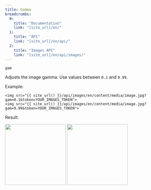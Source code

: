```yaml
---
title: Gamma
breadcrumbs:
  0:
    title: "Documentation"
    link: "[site_url]/en/"
  1:
    title: "API"
    link: "[site_url]/en/api/"
  2:
    title: "Images API"
    link: "[site_url]/en/api/images/"
---
```


`gam`

Adjusts the image gamma. Use values between `0.1` and `9.99`.

Example:

```twig
<img src="{{ site_url() }}/api/images/en/content/media/image.jpg?gam=0.1&token=YOUR_IMAGES_TOKEN">
<img src="{{ site_url() }}/api/images/en/content/media/image.jpg?gam=9.99&token=YOUR_IMAGES_TOKEN">
```

Result:

<img width="200" class="inline" src="[site_url]/api/images/en/content/media/image.jpg?q=70&w=200&dpr=2&gam=0.1&token=4864fb8e1ebe080e6e4ad5c4363083a6">
<img width="200" class="inline" src="[site_url]/api/images/en/content/media/image.jpg?q=70&w=200&dpr=2&gam=9.99&token=4864fb8e1ebe080e6e4ad5c4363083a6">
